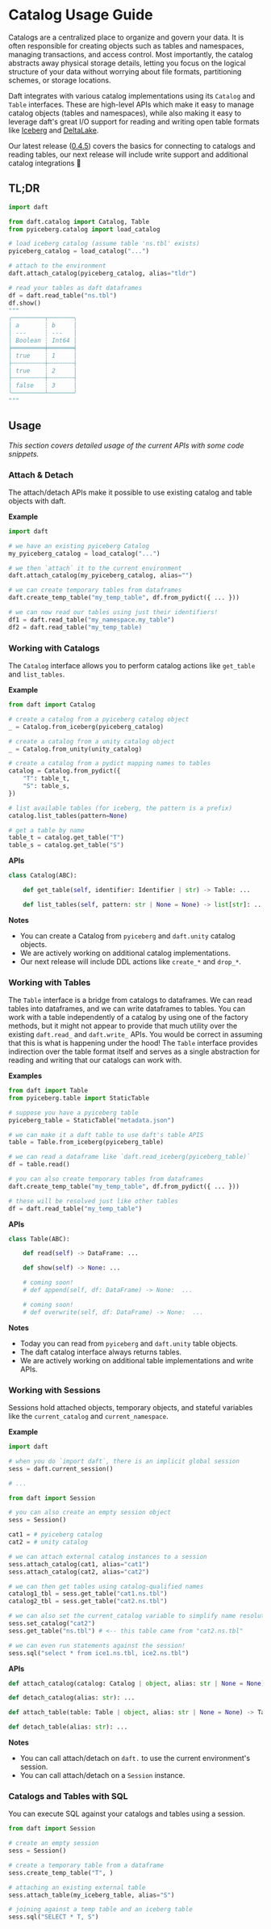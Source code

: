 # Catalog Usage Guide

Catalogs are a centralized place to organize and govern your data. It is often responsible for creating objects such as tables and namespaces, managing transactions, and access control. Most importantly, the catalog abstracts away physical storage details, letting you focus on the logical structure of your data without worrying about file formats, partitioning schemes, or storage locations.

Daft integrates with various catalog implementations using its `Catalog` and `Table` interfaces. These are high-level APIs which make it easy to manage catalog objects (tables and namespaces), while also making it easy to leverage daft's great I/O support for reading and writing open table formats like [Iceberg](https://www.getdaft.io/projects/docs/en/stable/integrations/iceberg/) and [DeltaLake](https://www.getdaft.io/projects/docs/en/stable/integrations/unity_catalog/).

Our latest release ([0.4.5](https://github.com/Eventual-Inc/Daft/releases/tag/v0.4.5)) covers the basics for connecting to catalogs and reading tables, our next release will include write support and additional catalog integrations 🤘


## TL;DR

```python
import daft

from daft.catalog import Catalog, Table
from pyiceberg.catalog import load_catalog

# load iceberg catalog (assume table 'ns.tbl' exists)
pyiceberg_catalog = load_catalog("...")

# attach to the environment
daft.attach_catalog(pyiceberg_catalog, alias="tldr")

# read your tables as daft dataframes
df = daft.read_table("ns.tbl")
df.show()
"""
╭─────────┬───────╮
│ a       ┆ b     │
│ ---     ┆ ---   │
│ Boolean ┆ Int64 │
╞═════════╪═══════╡
│ true    ┆ 1     │
├╌╌╌╌╌╌╌╌╌┼╌╌╌╌╌╌╌┤
│ true    ┆ 2     │
├╌╌╌╌╌╌╌╌╌┼╌╌╌╌╌╌╌┤
│ false   ┆ 3     │
╰─────────┴───────╯
"""
```

## Usage

*This section covers detailed usage of the current APIs with some code snippets.*

### Attach & Detach

The attach/detach APIs make it possible to use existing catalog and table objects with daft.

**Example**

```python
import daft

# we have an existing pyiceberg Catalog
my_pyiceberg_catalog = load_catalog("...")

# we then `attach` it to the current environment
daft.attach_catalog(my_pyiceberg_catalog, alias="")

# we can create temporary tables from dataframes
daft.create_temp_table("my_temp_table", df.from_pydict({ ... }))

# we can now read our tables using just their identifiers!
df1 = daft.read_table("my_namespace.my_table")
df2 = daft.read_table("my_temp_table)
```

### Working with Catalogs

The `Catalog` interface allows you to perform catalog actions like `get_table` and `list_tables`.

**Example**

```python
from daft import Catalog

# create a catalog from a pyiceberg catalog object
_ = Catalog.from_iceberg(pyiceberg_catalog)

# create a catalog from a unity catalog object
_ = Catalog.from_unity(unity_catalog)

# create a catalog from a pydict mapping names to tables
catalog = Catalog.from_pydict({
    "T": table_t,
    "S": table_s,
})

# list available tables (for iceberg, the pattern is a prefix)
catalog.list_tables(pattern=None)

# get a table by name
table_t = catalog.get_table("T")
table_s = catalog.get_table("S")
```

**APIs**

```python
class Catalog(ABC):

    def get_table(self, identifier: Identifier | str) -> Table: ...

    def list_tables(self, pattern: str | None = None) -> list[str]: ...
```

**Notes**

* You can create a Catalog from `pyiceberg` and `daft.unity` catalog objects.
* We are actively working on additional catalog implementations.
* Our next release will include DDL actions like `create_*` and `drop_*`.

### Working with Tables

The `Table` interface is a bridge from catalogs to dataframes. We can read tables into dataframes, and we can write dataframes to tables. You can work with a table independently of a catalog by using one of the factory methods, but it might not appear to provide that much utility over the existing `daft.read_` and `daft.write_` APIs. You would be correct in assuming that this is what is happening under the hood! The `Table` interface provides indirection over the table format itself and serves as a single abstraction for reading and writing that our catalogs can work with.

**Examples**

```python
from daft import Table
from pyiceberg.table import StaticTable

# suppose you have a pyiceberg table
pyiceberg_table = StaticTable("metadata.json")

# we can make it a daft table to use daft's table APIS
table = Table.from_iceberg(pyiceberg_table)

# we can read a dataframe like `daft.read_iceberg(pyiceberg_table)`
df = table.read()

# you can also create temporary tables from dataframes
daft.create_temp_table("my_temp_table", df.from_pydict({ ... }))

# these will be resolved just like other tables
df = daft.read_table("my_temp_table")
```

**APIs**

```python
class Table(ABC):

    def read(self) -> DataFrame: ...

    def show(self) -> None: ...

    # coming soon!
    # def append(self, df: DataFrame) -> None:  ...

    # coming soon!
    # def overwrite(self, df: DataFrame) -> None:  ...
```

**Notes**

* Today you can read from `pyiceberg` and `daft.unity` table objects.
* The daft catalog interface always returns tables.
* We are actively working on additional table implementations and write APIs.

### Working with Sessions

Sessions hold attached objects, temporary objects, and stateful variables like the `current_catalog` and `current_namespace`.

**Example**

```python
import daft

# when you do `import daft`, there is an implicit global session
sess = daft.current_session()

# ...

from daft import Session

# you can also create an empty session object
sess = Session()

cat1 = # pyiceberg catalog
cat2 = # unity catalog

# we can attach external catalog instances to a session
sess.attach_catalog(cat1, alias="cat1")
sess.attach_catalog(cat2, alias="cat2")

# we can then get tables using catalog-qualified names
catalog1_tbl = sess.get_table("cat1.ns.tbl")
catalog2_tbl = sess.get_table("cat2.ns.tbl")

# we can also set the current_catalog variable to simplify name resolution
sess.set_catalog("cat2")
sess.get_table("ns.tbl") # <-- this table came from "cat2.ns.tbl"

# we can even run statements against the session!
sess.sql("select * from ice1.ns.tbl, ice2.ns.tbl")
```

**APIs**

```python
def attach_catalog(catalog: Catalog | object, alias: str | None = None) -> Catalog: ...

def detach_catalog(alias: str): ...

def attach_table(table: Table | object, alias: str | None = None) -> Table: ...

def detach_table(alias: str): ...
```

**Notes**

* You can call attach/detach on `daft.` to use the current environment's session.
* You can call attach/detach on a `Session` instance.

### Catalogs and Tables with SQL

You can execute SQL against your catalogs and tables using a session.

```python
from daft import Session

# create an empty session
sess = Session()

# create a temporary table from a dataframe
sess.create_temp_table("T", )

# attaching an existing external table
sess.attach_table(my_iceberg_table, alias="S")

# joining against a temp table and an iceberg table
sess.sql("SELECT * T, S")
```
